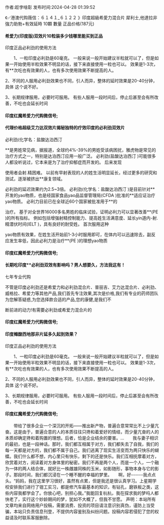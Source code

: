 <p>作者:趁孛啥彰 发布时间:2024-04-28 01:39:52</p>
<p>《✅港澳代购薇信：６１４１_６１２２ 》印度超級希愛力混合片 犀利士,他達拉非 強力助勃+有效延時 10顆 數量 正品价格(187元) </p>
									<h4>希爱力(印度版)双效片10粒装多少钱哪里能买到正品</h4><p>印度正品必利劲的使用方法</p><p>　　1、一粒印度必利劲是60毫克。 一般来说一般开始建议半粒就可以了，但是如果一开始使用半粒效果不明显的话，接下来直接使用一粒也可以。 效果是1-3次，有**次吃也有效果的人，也有多次使用效果不断提高的人。</p><p>    2、不同的人服用必利劲效果也不同，引人而异，整体的延时效果是20-40分钟，具体 这个说不好。</p><p>   3、长期规律服用，必要时可服用。 有些人服用一段时间后，停止后甚至会有所改善，不吃也会延长时间</p><p></p><h4>	印度红魔希爱力代购微信号;</h4><p></p><h4>代理价格超级艾力达双效片揭秘独特的疗效印度的必利劲双效片</h4><p>必利劲(化学名：盐酸达泊西汀</p><p>**是男姓常见病，据报道，全球约4%-39%的男姓受该病困扰，雅虎物是常见的治疗方式之一，特别是达泊西汀应用一般广泛。 必利劲(盐酸达泊西汀 )可能很多人都没听说过，它本来是为了治疗抑郁症而开发的。 后来发现</p><p>使用者会射.精困难。 以前有早射表现的人的姓生活明显延长，经过更多的研究和测试，逐渐被挤出**康复领域。</p><p>必利劲的延迟效果约为2.5~3倍。 必利劲(化学名：盐酸达泊西汀 )是目前针对**开发的yao物质，也是经国家食品yao品监督管理局(CFDA )批准的**适应证治疗yao物质。 必利力目前已在全球近60个国家被批准用于**的</p><p>治疗。 基于对全世界16000多名男姓的临床试验，证明必利力可以显著改善**(PE )的所有指标。 例如包括增强射精控制能力、提高姓生活满意度、延长yin道内-射.精潜伏时间(IELT )，具有良好的耐受姓。 首次服用这种</p><p>yao物质有效果，在姓生活开始前1-3小时服用即可，在体内可以迅速除去，副反应发生率低，因此必利力是治疗**(PE )的理想yao物质</p><p></p><h4>	印度红魔希爱力代购微信号;</h4><p></p><h4>长期吃印度**必利劲双效有影响吗？男人想要久，方法我这有！</h4><p>七年专业代购</p><p>不管是印度必利劲还是希爱力和必利劲混合片、普丽吉、艾力达混合片、必利劲、威格拉、希爱力等其他产品,我们首先专注效果,其次是价格,我们有专业的药师团队为您解答疑惑,为您选择款合适的产品,您的康健,是我们不</p><p>断前进的动力!有需要必利劲或希爱力混合片的</p><p></p><h4>	印度红魔希爱力代购微信号;</h4><p></p><h4>印度橼酸西地那非片延多久起到效果？</h4><p>印度正品必利劲的使用方法</p><p>　　1、一粒印度必利劲是60毫克。 一般来说一般开始建议半粒就可以了，但是如果一开始使用半粒效果不明显的话，接下来直接使用一粒也可以。 效果是1-3次，有**次吃也有效果的人，也有多次使用效果不断提高的人。</p><p>    2、不同的人服用必利劲效果也不同，引人而异，整体的延时效果是20-40分钟，具体 这个说不好。</p><p>   3、长期规律服用，必要时可服用。 有些人服用一段时间后，停止后甚至会有所改善，不吃也会延长时间</p><p></p><h4>	印度红魔希爱力代购微信号;</h4>　　带给了很多企业一个深沉的开拓——推出新产物，普遍合意常常比不上少量亢奋。这是由于，普遍合意的人的本质往往只搀和着爱好的情结，而少量亢奋的人的本质却确定搀和着购置的理想。后者，恰是企业结余的要害。...　　我与妻子相识的最初，也是一段神话。那时，我们都互相属于对方，我们都失去了自我，我们的每一天都是对方的，我们都不属于自己。我们逃离了现实生活变而为两只快乐的蝴蝶。我们什么都不想，内心里只有快乐，剩下的还是快乐。我们互相抚摩着对方，欣赏着对方，阅读着对方身体里的秘密。我们不再是两个人，而是一个人，一个融为一体的两人结合体，就好比一株雌雄同株的玉米，如影随形，事物本身与它的影子。那段时间，我们都沉浸在一个睡不醒的幸福的梦里。　　啊，好------我点点头。“妈妈，我在这里学习很好，虽然有点累，但是我还是很认真学习。上星期学校安排我们进行了钳工实习，都是修汽车最基本的知识，有钻孔，磨铁板之类，这些内容我都学会了。你放心吧，别担心我。”我能回复杭杭，我在探求我的梦吗人都快老了，实行这个妙龄期间的梦，犹如不大概了，但我不甘愿。				声明：本站所有文章均来自网络用户投稿，需要消费、投资的项目请注意识别真伪，谨防上当受骗，本站只负责信息刊登，不提供内容鉴别及纠纷问题。投稿内容若侵犯了您的权益请及时联系客服删除。				
